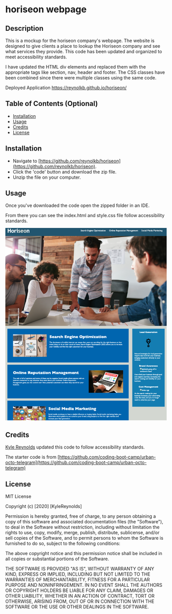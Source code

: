 # horiseon webpage

## Description

This is a mockup for the horiseon company's webpage. The website is designed to give clients a place to lookup the Horiseon company and see what services they provide. This code has been updated and organized to meet accessibility standards.

I have updated the HTML div elements and replaced them with the appropriate tags like section, nav, header and footer. The CSS classes have been combined since there were multiple classes using the same code.

Deployed Application
https://reynolkb.github.io/horiseon/

## Table of Contents (Optional)

* [Installation](#installation)
* [Usage](#usage)
* [Credits](#credits)
* [License](#license)

## Installation

* Navigate to [https://github.com/reynolkb/horiseon](https://github.com/reynolkb/horiseon). 
* Click the 'code' button and download the zip file.
* Unzip the file on your computer.

## Usage 

Once you've downloaded the code open the zipped folder in an IDE. 

From there you can see the index.html and style.css file follow accessibility standards.

![Alt text](./assets/images/screenshot.png)


## Credits

[Kyle Reynolds](https://github.com/reynolkb) updated this code to follow accessibility standards.

The starter code is from [https://github.com/coding-boot-camp/urban-octo-telegram](https://github.com/coding-boot-camp/urban-octo-telegram)


## License

MIT License

Copyright (c) [2020] [KyleReynolds]

Permission is hereby granted, free of charge, to any person obtaining a copy
of this software and associated documentation files (the "Software"), to deal
in the Software without restriction, including without limitation the rights
to use, copy, modify, merge, publish, distribute, sublicense, and/or sell
copies of the Software, and to permit persons to whom the Software is
furnished to do so, subject to the following conditions:

The above copyright notice and this permission notice shall be included in all
copies or substantial portions of the Software.

THE SOFTWARE IS PROVIDED "AS IS", WITHOUT WARRANTY OF ANY KIND, EXPRESS OR
IMPLIED, INCLUDING BUT NOT LIMITED TO THE WARRANTIES OF MERCHANTABILITY,
FITNESS FOR A PARTICULAR PURPOSE AND NONINFRINGEMENT. IN NO EVENT SHALL THE
AUTHORS OR COPYRIGHT HOLDERS BE LIABLE FOR ANY CLAIM, DAMAGES OR OTHER
LIABILITY, WHETHER IN AN ACTION OF CONTRACT, TORT OR OTHERWISE, ARISING FROM,
OUT OF OR IN CONNECTION WITH THE SOFTWARE OR THE USE OR OTHER DEALINGS IN THE
SOFTWARE.
